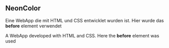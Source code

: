 ## NeonColor


Eine WebApp die mit HTML und CSS entwicklet wurden ist.
Hier wurde das **before** element verwendet 

A WebApp developed with HTML and CSS.
Here the **before** element was used 
